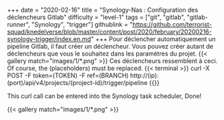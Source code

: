+++
date = "2020-02-16"
title = "Synology-Nas : Configuration des déclencheurs Gitlab"
difficulty = "level-1"
tags = ["git", "gitlab", "gitlab-runner", "Synology", "trigger"]
githublink = "https://github.com/terrorist-squad/knedelverse/blob/master/content/post/2020/february/20200216-synology-trigger/index.en.md"
+++
Pour déclencher automatiquement un pipeline Gitlab, il faut créer un déclencheur. Vous pouvez créer autant de déclencheurs que vous le souhaitez dans les paramètres du projet.
{{< gallery match="images/1/*.png" >}}
Ces déclencheurs ressemblent à ceci. Of course, the (placeholders) must be replaced.
{{< terminal >}}
curl -X POST -F token=(TOKEN) -F ref=(BRANCH) http://(ip):(port)/api/v4/projects/(project-id)/trigger/pipeline
{{</terminal >}}

This curl call can be entered into the Synology task scheduler, Done!

{{< gallery match="images/1/*.png" >}}